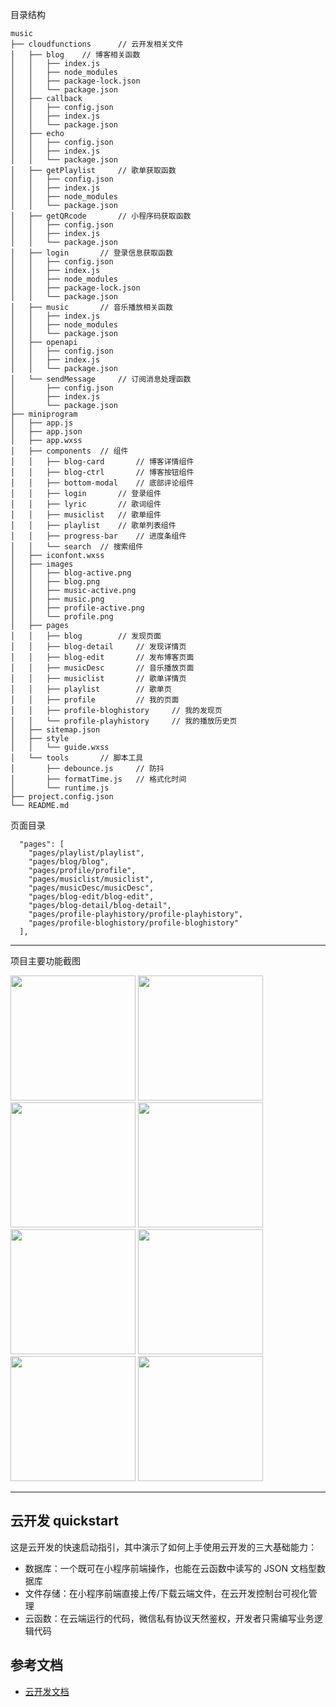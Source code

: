 
目录结构

```
music
├── cloudfunctions      // 云开发相关文件
│   ├── blog    // 博客相关函数
│   │   ├── index.js
│   │   ├── node_modules
│   │   ├── package-lock.json
│   │   └── package.json
│   ├── callback
│   │   ├── config.json
│   │   ├── index.js
│   │   └── package.json
│   ├── echo
│   │   ├── config.json
│   │   ├── index.js
│   │   └── package.json
│   ├── getPlaylist     // 歌单获取函数
│   │   ├── config.json
│   │   ├── index.js
│   │   ├── node_modules
│   │   └── package.json
│   ├── getQRcode       // 小程序码获取函数
│   │   ├── config.json
│   │   ├── index.js
│   │   └── package.json
│   ├── login       // 登录信息获取函数
│   │   ├── config.json
│   │   ├── index.js
│   │   ├── node_modules
│   │   ├── package-lock.json
│   │   └── package.json
│   ├── music       // 音乐播放相关函数
│   │   ├── index.js
│   │   ├── node_modules
│   │   └── package.json
│   ├── openapi     
│   │   ├── config.json
│   │   ├── index.js
│   │   └── package.json
│   └── sendMessage     // 订阅消息处理函数
│       ├── config.json
│       ├── index.js
│       └── package.json
├── miniprogram
│   ├── app.js
│   ├── app.json
│   ├── app.wxss
│   ├── components  // 组件
│   │   ├── blog-card       // 博客详情组件
│   │   ├── blog-ctrl       // 博客按钮组件
│   │   ├── bottom-modal    // 底部评论组件
│   │   ├── login       // 登录组件
│   │   ├── lyric       // 歌词组件
│   │   ├── musiclist   // 歌单组件
│   │   ├── playlist    // 歌单列表组件
│   │   ├── progress-bar    // 进度条组件
│   │   └── search  // 搜索组件
│   ├── iconfont.wxss
│   ├── images
│   │   ├── blog-active.png
│   │   ├── blog.png
│   │   ├── music-active.png
│   │   ├── music.png
│   │   ├── profile-active.png
│   │   └── profile.png
│   ├── pages
│   │   ├── blog        // 发现页面
│   │   ├── blog-detail     // 发现详情页
│   │   ├── blog-edit       // 发布博客页面
│   │   ├── musicDesc       // 音乐播放页面
│   │   ├── musiclist       // 歌单详情页
│   │   ├── playlist        // 歌单页
│   │   ├── profile         // 我的页面
│   │   ├── profile-bloghistory     // 我的发现页
│   │   └── profile-playhistory     // 我的播放历史页
│   ├── sitemap.json
│   ├── style
│   │   └── guide.wxss
│   └── tools       // 脚本工具
│       ├── debounce.js     // 防抖
│       ├── formatTime.js   // 格式化时间
│       └── runtime.js      
├── project.config.json
└── README.md   
```

页面目录
```
  "pages": [
    "pages/playlist/playlist",
    "pages/blog/blog",
    "pages/profile/profile",
    "pages/musiclist/musiclist",
    "pages/musicDesc/musicDesc",
    "pages/blog-edit/blog-edit",
    "pages/blog-detail/blog-detail",
    "pages/profile-playhistory/profile-playhistory",
    "pages/profile-bloghistory/profile-bloghistory"
  ],
```
---
项目主要功能截图

  <img src="https://ae01.alicdn.com/kf/Hfe5a39a5d4a54c3ba15bdccbaad7f261A.png" width="200px"/>   
  <img src="https://ae01.alicdn.com/kf/H87580e137e634b7e96f55e22b6418ea9j.png" width="200px"/>
  <img src="https://ae01.alicdn.com/kf/H00ca266fc6834f33b95863471efdeb28X.png" width="200px"/>
  <img src="https://ae01.alicdn.com/kf/Hcfb49a68226b4d1d8cd1275fcc3b1a0bI.png" width="200px"/>
  <img src="https://ae01.alicdn.com/kf/H928e864a240a4d818a6d789ce5c794ebN.png" width="200px"/>
  <img src="https://ae01.alicdn.com/kf/H5ac0de04e5d24470b64c6ea5442dbc5bv.png" width="200px"/>
  <img src="https://ae01.alicdn.com/kf/Ha31edc96e294462a875526f12e79c0723.png" width="200px"/>
  <img src="https://ae01.alicdn.com/kf/H3ff6fff41d504805b2c0515acf7d15413.png" width="200px"/>

---
## 云开发 quickstart

这是云开发的快速启动指引，其中演示了如何上手使用云开发的三大基础能力：

- 数据库：一个既可在小程序前端操作，也能在云函数中读写的 JSON 文档型数据库
- 文件存储：在小程序前端直接上传/下载云端文件，在云开发控制台可视化管理
- 云函数：在云端运行的代码，微信私有协议天然鉴权，开发者只需编写业务逻辑代码

## 参考文档

- [云开发文档](https://developers.weixin.qq.com/miniprogram/dev/wxcloud/basis/getting-started.html)

